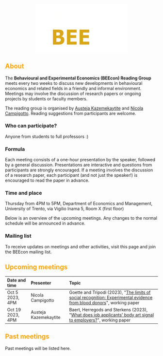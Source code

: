 <p align="center"><img src="BEEcon_logo.png" width="60%"></p>

## <span style="color:orange"> About </span> 

The **Behavioural and Experimental Economics (BEEcon) Reading Group** meets every two weeks to discuss new developments in behavioural economics and related fields in a friendly and informal environment. Meetings may involve the discussion of research papers or ongoing projects by students or faculty members.

The reading group is organised by [Austeja Kazemekaytite](mailto:a.kazemekaityte@unitn.it?subject=BEEcon%20Reading%20Group) and [Nicola Campigotto](mailto:nicola.campigotto@unitn.it?subject=BEEcon%20Reading%20Group). Reading suggestions from participants are welcome.

### Who can participate?

Anyone from students to full professors :)

### Formula

Each meeting consists of a one-hour presentation by the speaker, followed by a general discussion. Presentations are interactive and questions from participants are strongly encouraged. If a meeting involves the discussion of a research paper, each participant (and not just the speaker!) is encouraged to read the paper in advance.

### Time and place

Thursday from 4PM to 5PM, Department of Economics and Management, University of Trento, via Vigilio Inama 5, Room X (first floor)

Below is an overview of the upcoming meetings. Any changes to the normal schedule will be announced in advance.

### Mailing list

To receive updates on meetings and other activities, visit this page and join the BEEcon mailing list.

## <span style="color:orange"> Upcoming meetings </span>  

| **Date and time** | **Presenter** | **Topic** |
|:---|:---|:---|
| Oct 5 2023, 4PM | Nicola Campigotto | Goette and Tripodi (2023), "[The limits of social recognition: Experimental evidence from blood donors](https://www.egontripodi.com/papers/recognition.pdf)", working paper |
| Oct 19 2023, 4PM | Austeja Kazemekaytite | Baert, Herregods and Sterkens (2023), "[What does job applicants' body art signal to employers?](https://docs.iza.org/dp16311.pdf)", working paper |


## <span style="color:orange"> Past meetings </span>  

Past meetings will be listed here.

